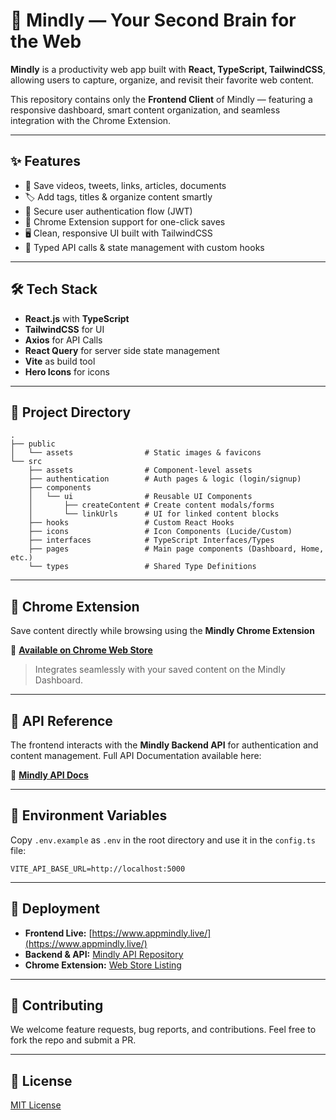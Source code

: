 # 🧠 Mindly — Your Second Brain for the Web

**Mindly** is a productivity web app built with **React, TypeScript, TailwindCSS**, allowing users to capture, organize, and revisit their favorite web content.

This repository contains only the **Frontend Client** of Mindly — featuring a responsive dashboard, smart content organization, and seamless integration with the Chrome Extension.

---

## ✨ Features

* 🔗 Save videos, tweets, links, articles, documents
* 🏷️ Add tags, titles & organize content smartly
* 🔐 Secure user authentication flow (JWT)
* 🧩 Chrome Extension support for one-click saves
* 🖥️ Clean, responsive UI built with TailwindCSS
* 📖 Typed API calls & state management with custom hooks

---

## 🛠️ Tech Stack

* **React.js** with **TypeScript**
* **TailwindCSS** for UI
* **Axios** for API Calls
* **React Query** for server side state management
* **Vite** as build tool
* **Hero Icons** for icons

---

## 📁 Project Directory

```
.
├── public
│   └── assets                # Static images & favicons
└── src
    ├── assets                # Component-level assets
    ├── authentication        # Auth pages & logic (login/signup)
    ├── components
    │   └── ui                # Reusable UI Components
    │       ├── createContent # Create content modals/forms
    │       └── linkUrls      # UI for linked content blocks
    ├── hooks                 # Custom React Hooks
    ├── icons                 # Icon Components (Lucide/Custom)
    ├── interfaces            # TypeScript Interfaces/Types
    ├── pages                 # Main page components (Dashboard, Home, etc.)
    └── types                 # Shared Type Definitions
```

---

## 🧩 Chrome Extension

Save content directly while browsing using the **Mindly Chrome Extension**

🛒 **[Available on Chrome Web Store](https://chromewebstore.google.com/detail/mindly-extension/mkklknokfhkehkdfgcifjihcblknnokb)**

> Integrates seamlessly with your saved content on the Mindly Dashboard.

---

## 📄 API Reference

The frontend interacts with the **Mindly Backend API** for authentication and content management.
Full API Documentation available here:

📖 **[Mindly API Docs](https://github.com/Dip-Bala/mindly-second-brain)**

---

## 📝 Environment Variables

Copy `.env.example` as `.env` in the root directory and use it in the `config.ts` file:

```env
VITE_API_BASE_URL=http://localhost:5000
```

---

## 🚀 Deployment

* **Frontend Live:** [https://www.appmindly.live/](https://www.appmindly.live/)
* **Backend & API:** [Mindly API Repository](https://github.com/Dip-Bala/mindly-second-brain)
* **Chrome Extension:** [Web Store Listing](https://chromewebstore.google.com/detail/mindly-extension/mkklknokfhkehkdfgcifjihcblknnokb)

---

## 🤝 Contributing

We welcome feature requests, bug reports, and contributions.
Feel free to fork the repo and submit a PR.

---

## 📜 License

[MIT License](LICENSE)
